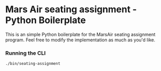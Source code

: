# Mars Air seating assignment - Python Boilerplate

This is an simple Python boilerplate for the MarsAir seating assignment program. Feel free to modify the implementation as much as you'd like. 

### Running the CLI 
```
./bin/seating-assignment
```
